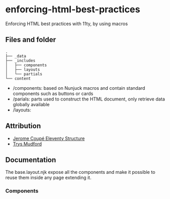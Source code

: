 # enforcing-html-best-practices
Enforcing HTML best practices with 11ty, by using macros 

## Files and folder
```
.
├── _data
├── _includes
│   ├── components
│   ├── layouts
│   └── partials
└── content
```

- /components: based on Nunjuck macros and contain standard components such as buttons or cards
- /parials: parts used to construct the HTML document, only retrieve data globally available
- /layouts: 


## Attribution

- [Jerome Coupé Eleventy Structure](https://www.webstoemp.com/blog/eleventy-projects-structure/)
- [Trys Mudford](https://www.trysmudford.com/blog/encapsulated-11ty-components/)

## Documentation

The base.layout.njk expose all the components and make it possible to reuse them inside any page extending it.

### Components
